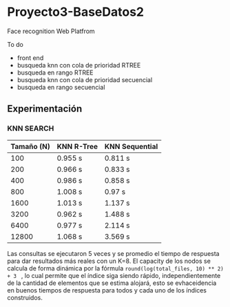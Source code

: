 # Proyecto3-BaseDatos2
Face recognition Web Platfrom

To do
- front end
- busqueda knn con cola de prioridad RTREE
- busqueda en rango RTREE
- busqueda knn con cola de prioridad secuencial
- busqueda en rango secuencial


## Experimentación


### KNN SEARCH

| Tamaño (N)  | KNN R-Tree | KNN Sequential      |
| --- | ----------- |   ---    |
| 100 | 0.955 s | 0.811 s       |
| 200      | 0.966 s       |  0.833 s     |
| 400   | 0.986 s        |   0.858 s    |
| 800   | 1.008 s        | 0.97 s      |
| 1600   | 1.013 s        |  1.137 s    |
| 3200   | 0.962  s      |  1.488 s    |
| 6400   | 0.977 s        |  2.114 s     |
| 12800   | 1.068 s        |  3.569 s     |

Las consultas se ejecutaron 5 veces y se promedio el tiempo de respuesta para dar resultados más reales con un K=8. El capacity de los nodos se calcula de forma dinámica por la fórmula ```round(log(total_files, 10) ** 2) + 3 ``` , lo cual permite que el índice siga siendo rápido, independientemente de la cantidad de elementos que se estima alojará, esto se evhaceidencia en buenos tiempos de respuesta para todos y cada uno de los índices construidos.
